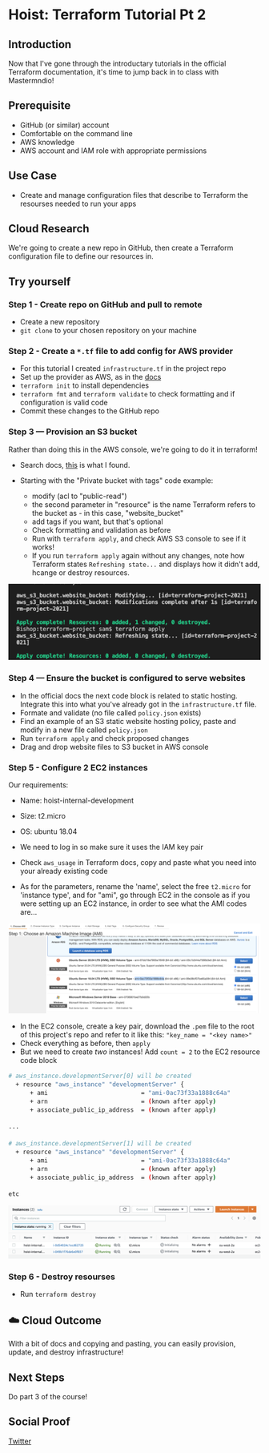 # Hoist: Terraform Tutorial Pt 2

## Introduction

Now that I've gone through the introductary tutorials in the official Terraform documentation, it's time to jump back in to class with Mastermndio!

## Prerequisite

- GitHub (or similar) account
- Comfortable on the command line
- AWS knowledge
- AWS account and IAM role with appropriate permissions

## Use Case

- Create and manage configuration files that describe to Terraform the resourses needed to run your apps

## Cloud Research

We're going to create a new repo in GitHub, then create a Terraform configuration file to define our resources in.

## Try yourself

### Step 1 - Create repo on GitHub and pull to remote

- Create a new repository
- `git clone` to your chosen repository on your machine

### Step 2 - Create a `*.tf` file to add config for AWS provider

- For this tutorial I created `infrastructure.tf` in the project repo
- Set up the provider as AWS, as in the [docs](https://registry.terraform.io/providers/hashicorp/aws/latest/docs)
- `terraform init` to install dependencies
- `terraform fmt` and `terraform validate` to check formatting and if configuration is valid code
- Commit these changes to the GitHub repo

### Step 3 — Provision an S3 bucket

Rather than doing this in the AWS console, we're going to do it in terraform!

- Search docs, [this](https://registry.terraform.io/providers/hashicorp/aws/latest/docs/resources/s3_bucket) is what I found.

- Starting with the "Private bucket with tags" code example:

  - modify (acl to "public-read")
  - the second parameter in "resource" is the name Terraform refers to the bucket as - in this case, "website_bucket"
  - add tags if you want, but that's optional
  - Check formatting and validation as before
  - Run with `terraform apply`, and check AWS S3 console to see if it works!
  - If you run `terraform apply` again without any changes, note how Terraform states `Refreshing state...` and displays how it didn't add, hcange or destroy resources.

![apply twice](/Journey/060/apply-twice.png)

### Step 4 — Ensure the bucket is configured to serve websites

- In the official docs the next code block is related to static hosting. Integrate this into what you've already got in the `infrastructure.tf` file.
- Formate and validate (no file called `policy.json` exists)
- Find an example of an S3 static website hosting policy, paste and modify in a new file called `policy.json`
- Run `terraform apply` and check proposed changes
- Drag and drop website files to S3 bucket in AWS console

### Step 5 - Configure 2 EC2 instances

Our requirements:

- Name: hoist-internal-development
- Size: t2.micro
- OS: ubuntu 18.04
- We need to log in so make sure it uses the IAM key pair

- Check `aws_usage` in Terraform docs, copy and paste what you need into your already existing code
- As for the parameters, rename the 'name', select the free `t2.micro` for 'instance type', and for "ami", go through EC2 in the console as if you were setting up an EC2 instance, in order to see what the AMI codes are...

![ami](/Journey/060/ami.png)

- In the EC2 console, create a key pair, download the `.pem` file to the root of this project's repo and refer to it like this: `"key_name = "<key name>"`
- Check everything as before, then `apply`
- But we need to create _two_ instances! Add `count = 2` to the EC2 resource code block

```bash
# aws_instance.developmentServer[0] will be created
  + resource "aws_instance" "developmentServer" {
      + ami                          = "ami-0ac73f33a1888c64a"
      + arn                          = (known after apply)
      + associate_public_ip_address  = (known after apply)

...

# aws_instance.developmentServer[1] will be created
  + resource "aws_instance" "developmentServer" {
      + ami                          = "ami-0ac73f33a1888c64a"
      + arn                          = (known after apply)
      + associate_public_ip_address  = (known after apply)

etc
```

![ec2](/Journey/060/ec2.png)

### Step 6 - Destroy resourses

- Run `terraform destroy`

## ☁️ Cloud Outcome

With a bit of docs and copying and pasting, you can easily provision, update, and destroy infrastructure!

## Next Steps

Do part 3 of the course!

## Social Proof

[Twitter](https://twitter.com/_notwaving/status/1349109423457906689?s=20)
